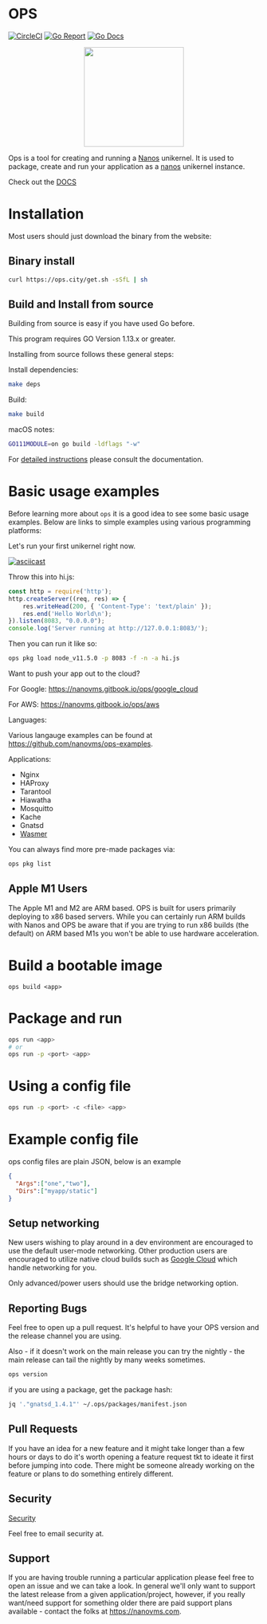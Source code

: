 # OPS

[![CircleCI](https://circleci.com/gh/nanovms/ops.svg?style=svg)](https://circleci.com/gh/nanovms/ops)
[![Go Report](https://goreportcard.com/badge/github.com/nanovms/ops)](https://goreportcard.com/report/github.com/nanovms/ops)
[![Go Docs](https://godoc.org/github.com/nanovms/ops?status.svg)](http://godoc.org/github.com/nanovms/ops)

<p align="center">
  <img src="https://i.imgur.com/OtfAABU.png" style="width:200px;"/>
</p>

Ops is a tool for creating and running a [Nanos](https://github.com/nanovms/nanos) unikernel. It is used to
package, create and run your application as a [nanos](https://github.com/nanovms/nanos) unikernel instance.

Check out the [DOCS](https://nanovms.gitbook.io/ops/)

# Installation

Most users should just download the binary from the website:

## Binary install

```sh
curl https://ops.city/get.sh -sSfL | sh
```

## Build and Install from source

Building from source is easy if you have used Go before.

This program requires GO Version 1.13.x or greater.

Installing from source follows these general steps:

Install dependencies:

```sh
make deps
```

Build:

```sh
make build
```

macOS notes:

```sh
GO111MODULE=on go build -ldflags "-w"
```

For [detailed instructions](https://nanovms.gitbook.io/ops/developer/prerequisites) please consult the documentation.

# Basic usage examples

Before learning more about `ops` it is a good idea to see some basic usage
examples. Below are links to simple examples using various programming platforms:

Let's run your first unikernel right now.

[![asciicast](https://asciinema.org/a/256914.svg)](https://asciinema.org/a/256914)

Throw this into hi.js:

```javascript
const http = require('http');
http.createServer((req, res) => {
    res.writeHead(200, { 'Content-Type': 'text/plain' });
    res.end('Hello World\n');
}).listen(8083, "0.0.0.0");
console.log('Server running at http://127.0.0.1:8083/');
```

Then you can run it like so:

```sh
ops pkg load node_v11.5.0 -p 8083 -f -n -a hi.js
```

Want to push your app out to the cloud?

For Google: https://nanovms.gitbook.io/ops/google_cloud

For AWS: https://nanovms.gitbook.io/ops/aws

Languages:

Various langauge examples can be found at https://github.com/nanovms/ops-examples.

Applications:

* Nginx
* HAProxy
* Tarantool
* Hiawatha
* Mosquitto
* Kache
* Gnatsd
* [Wasmer](https://github.com/nanovms/ops-examples/tree/master/wasm/01-hello-world)

You can always find more pre-made packages via:

```sh
ops pkg list
```

## Apple M1 Users

The Apple M1 and M2 are ARM based. OPS is built for users primarily
deploying to x86 based servers. While you can certainly run ARM builds
with Nanos and OPS be aware that if you are trying to run x86 builds
(the default) on ARM based M1s you won't be able to use hardware
acceleration.

# Build a bootable image
`ops build <app>`

# Package and run
```sh
ops run <app>
# or
ops run -p <port> <app>
```

# Using a config file
```sh
ops run -p <port> -c <file> <app>
```

# Example config file

ops config files are plain JSON, below is an example

```JSON
{
  "Args":["one","two"],
  "Dirs":["myapp/static"]
}
```

## Setup networking

New users wishing to play around in a dev environment are encouraged to
use the default user-mode networking. Other production users are
encouraged to utilize native cloud builds such as [Google
Cloud](https://nanovms.gitbook.io/ops/google_cloud) which
handle networking for you.

Only advanced/power users should use the bridge networking option.

## Reporting Bugs

Feel free to open up a pull request. It's helpful to have your OPS
version and the release channel you are using.

Also - if it doesn't work on the main release you can try the nightly -
the main release can tail the nightly by many weeks sometimes.

```sh
ops version
```

if you are using a package, get the package hash:

```sh
jq '."gnatsd_1.4.1"' ~/.ops/packages/manifest.json
```

## Pull Requests

If you have an idea for a new feature and it might take longer than a
few hours or days to do it's worth opening a feature request tkt to
ideate it first before jumping into code. There might be someone already
working on the feature or plans to do something entirely different.

## Security

[Security](https://github.com/nanovms/ops/blob/master/SECURITY.md)

Feel free to email security at.

## Support

If you are having trouble running a particular application please feel
free to open an issue and we can take a look. In general we'll only want
to support the latest release from a given application/project, however,
if you really want/need support for something older there are paid
support plans available - contact the folks at https://nanovms.com.


